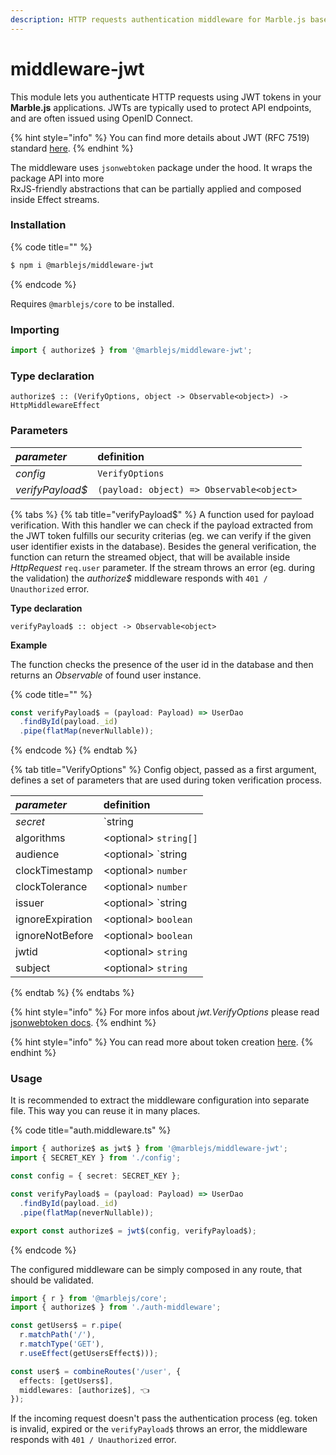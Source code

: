 ```yaml
---
description: HTTP requests authentication middleware for Marble.js based on JWT mechanism.
---
```


# middleware-jwt

This module lets you authenticate HTTP requests using JWT tokens in your **Marble.js** applications. JWTs are typically used to protect API endpoints, and are often issued using OpenID Connect.

{% hint style="info" %}
You can find more details about JWT \(RFC 7519\) standard [here](http://jwt.io).
{% endhint %}

The middleware uses `jsonwebtoken` package under the hood. It wraps the package API into more  
RxJS-friendly abstractions that can be partially applied and composed inside Effect streams.

### Installation

{% code title="" %}
```bash
$ npm i @marblejs/middleware-jwt
```
{% endcode %}

Requires `@marblejs/core` to be installed.

### Importing

```typescript
import { authorize$ } from '@marblejs/middleware-jwt';
```

### Type declaration

```text
authorize$ :: (VerifyOptions, object -> Observable<object>) -> HttpMiddlewareEffect
```

### **Parameters**

| _parameter_ | definition |
| :--- | :--- |
| _config_ | `VerifyOptions` |
| _verifyPayload$_ | `(payload: object) => Observable<object>` |

{% tabs %}
{% tab title="verifyPayload$" %}
A function used for payload verification. With this handler we can check if the payload extracted from the JWT token fulfills our security criterias \(eg. we can verify if the given user identifier exists in the database\). Besides the general verification, the function can return the streamed object, that will be available inside _HttpRequest_ `req.user` parameter. If the stream throws an error \(eg. during the validation\) the _authorize$_ middleware responds with `401 / Unauthorized` error.

**Type declaration**

```text
verifyPayload$ :: object -> Observable<object>
```

**Example**

The function checks the presence of the user id in the database and then returns an _Observable_ of found user instance. 

{% code title="" %}
```typescript
const verifyPayload$ = (payload: Payload) => UserDao
  .findById(payload._id)
  .pipe(flatMap(neverNullable));
```
{% endcode %}
{% endtab %}

{% tab title="VerifyOptions" %}
Config object, passed as a first argument, defines a set of parameters that are used during token verification process.

| _parameter_ | definition |
| :--- | :--- |
| _secret_ | `string | Buffer` |
| algorithms | &lt;optional&gt;  `string[]` |
| audience | &lt;optional&gt; `string | string[]` |
| clockTimestamp | &lt;optional&gt; `number` |
| clockTolerance | &lt;optional&gt; `number` |
| issuer | &lt;optional&gt; `string | string[]` |
| ignoreExpiration | &lt;optional&gt; `boolean` |
| ignoreNotBefore | &lt;optional&gt; `boolean` |
| jwtid | &lt;optional&gt; `string` |
| subject | &lt;optional&gt; `string` |
{% endtab %}
{% endtabs %}

{% hint style="info" %}
For more infos about _jwt.VerifyOptions_ please read [jsonwebtoken docs](https://github.com/auth0/node-jsonwebtoken#jwtverifytoken-secretorpublickey-options-callback).
{% endhint %}

{% hint style="info" %}
You can read more about token creation [here](token-creation.md).
{% endhint %}

### **Usage**

It is recommended to extract the middleware configuration into separate file. This way you can reuse it in many places.

{% code title="auth.middleware.ts" %}
```typescript
import { authorize$ as jwt$ } from '@marblejs/middleware-jwt';
import { SECRET_KEY } from './config';

const config = { secret: SECRET_KEY };

const verifyPayload$ = (payload: Payload) => UserDao
  .findById(payload._id)
  .pipe(flatMap(neverNullable));

export const authorize$ = jwt$(config, verifyPayload$);
```
{% endcode %}

The configured middleware can be simply composed in any route, that should be validated.

```typescript
import { r } from '@marblejs/core';
import { authorize$ } from './auth-middleware';

const getUsers$ = r.pipe(
  r.matchPath('/'),
  r.matchType('GET'),
  r.useEffect(getUsersEffect$)));

const user$ = combineRoutes('/user', {
  effects: [getUsers$],
  middlewares: [authorize$], 👈
});
```

If the incoming request doesn't pass the authentication process \(eg. token is invalid, expired or the `verifyPayload$` throws an error, the middleware responds with `401 / Unauthorized` error.



